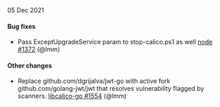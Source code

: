05 Dec 2021

#### Bug fixes

 - Pass ExceptUpgradeService param to stop-calico.ps1 as well [node #1372](https://github.com/projectcalico/node/pull/1372) (@lmm)

#### Other changes

 - Replace github.com/dgrijalva/jwt-go with active fork github.com/golang-jwt/jwt that resolves vulnerability flagged by scanners. [libcalico-go #1554](https://github.com/projectcalico/libcalico-go/pull/1554) (@lmm)
